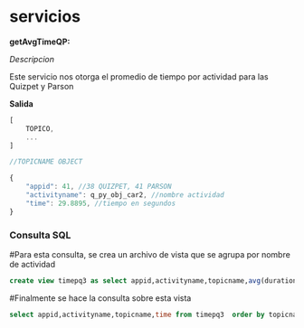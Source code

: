 # servicios

**getAvgTimeQP:**

*Descripcion*

Este servicio nos otorga el promedio de tiempo por actividad para las Quizpet y Parson

**Salida**

```javascript
[
    TOPICO,
    ...
]

//TOPICNAME OBJECT

{
    "appid": 41, //38 QUIZPET, 41 PARSON
    "activityname": q_py_obj_car2, //nombre actividad
    "time": 29.8895, //tiempo en segundos
}
```

### Consulta SQL
#Para esta consulta, se crea un archivo de vista que se agrupa por nombre de actividad

```SQL
create view timepq3 as select appid,activityname,topicname,avg(durationseconds) as time from activity_traces where(appid=41 or appid=38) group by activityname order by topicname;
```
#Finalmente se hace la consulta sobre esta vista

```SQL
select appid,activityname,topicname,time from timepq3  order by topicname;




